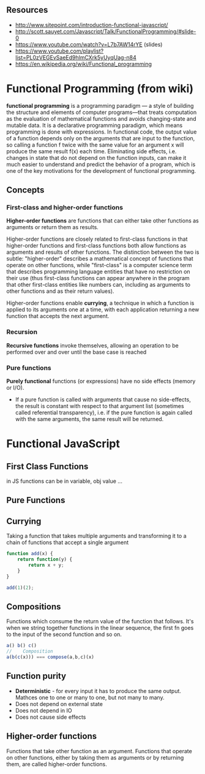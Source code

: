 ## Resources
* http://www.sitepoint.com/introduction-functional-javascript/
* http://scott.sauyet.com/Javascript/Talk/FunctionalProgramming/#slide-0
* https://www.youtube.com/watch?v=L7b7AW14rYE (slides)
* https://www.youtube.com/playlist?list=PL0zVEGEvSaeEd9hlmCXrk5yUyqUag-n84
* https://en.wikipedia.org/wiki/Functional_programming

# Functional Programming (from wiki)
**functional programming** is a programming paradigm — a style of building the structure and elements of computer programs—that treats computation as the evaluation of mathematical functions and avoids changing-state and mutable data. It is a declarative programming paradigm, which means programming is done with expressions. In functional code, the output value of a function depends only on the arguments that are input to the function, so calling a function f twice with the same value for an argument x will produce the same result f(x) each time. Eliminating side effects, i.e. changes in state that do not depend on the function inputs, can make it much easier to understand and predict the behavior of a program, which is one of the key motivations for the development of functional programming.

## Concepts
### First-class and higher-order functions
**Higher-order functions** are functions that can either take other functions as arguments or return them as results.

Higher-order functions are closely related to first-class functions in that higher-order functions and first-class functions both allow functions as arguments and results of other functions. The distinction between the two is subtle: "higher-order" describes a mathematical concept of functions that operate on other functions, while "first-class" is a computer science term that describes programming language entities that have no restriction on their use (thus first-class functions can appear anywhere in the program that other first-class entities like numbers can, including as arguments to other functions and as their return values).

Higher-order functions enable **currying**, a technique in which a function is applied to its arguments one at a time, with each application returning a new function that accepts the next argument.

### Recursion
**Recursive functions** invoke themselves, allowing an operation to be performed over and over until the base case is reached

### Pure functions
**Purely functional** functions (or expressions) have no side effects (memory or I/O).
* If a pure function is called with arguments that cause no side-effects, the result is constant with respect to that argument list (sometimes called referential transparency), i.e. if the pure function is again called with the same arguments, the same result will be returned.

# Functional JavaScript

## First Class Functions
in JS functions can be in variable, obj value ...

## Pure Functions

## Currying
Taking a function that takes multiple arguments and transforming it to a chain of functions that accept a single argument
```js
function add(x) {
    return function(y) {
        return x + y;
    }
}

add(1)(2);
```



## Compositions
Functions which consume the return value of the function that follows. It's when we string together functions in the linear sequence, the first fn goes to the input of the second function and so on.
```js
a() b() c()
//    Composition
a(b(c(x))) === compose(a,b,c)(x)
```


## Function purity
* **Deterministic** - for every input it has to produce the same output. Mathces one to one or many to one, but not many to many.
* Does not depend on external state
* Does not depend in IO
* Does not cause side effects



## Higher-order functions
Functions that take other function as an argument.
Functions that operate on other functions, either by taking them as arguments or by returning them, are called higher-order functions.